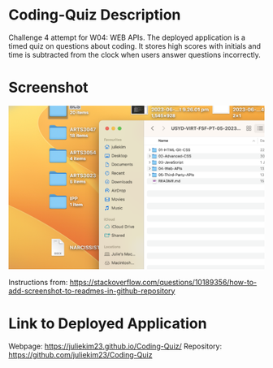 # Coding-Quiz Description 
Challenge 4 attempt for W04: WEB APIs.
The deployed application is a timed quiz on questions about coding. It stores high scores with initials and time is subtracted from the clock when users answer questions incorrectly. 


# Screenshot 

![Coding Quiz](/Screenshot%202023-06-18%20at%202.37.30%20pm.png?raw=true "Coding Quiz")

Instructions from: https://stackoverflow.com/questions/10189356/how-to-add-screenshot-to-readmes-in-github-repository 


# Link to Deployed Application
Webpage: https://juliekim23.github.io/Coding-Quiz/ 
Repository: https://github.com/juliekim23/Coding-Quiz 

